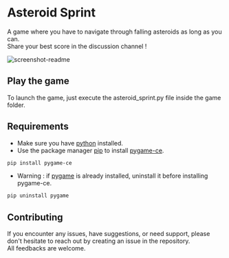 # Asteroid Sprint

A game where you have to navigate through falling asteroids as long as you can.  
Share your best score in the discussion channel !

![screenshot-readme](https://github.com/gBloxy/Asteroid-Sprint/assets/121670440/90fe5b0b-7c22-4060-910f-b62f240b247c)


## Play the game

To launch the game, just execute the asteroid_sprint.py file inside the game folder.

## Requirements

* Make sure you have [python](https://www.python.org) installed.  
* Use the package manager [pip](https://pip.pypa.io/en/stable/) to install [pygame-ce](https://pyga.me).  
```bash
pip install pygame-ce
```
* Warning : if [pygame](https://www.pygame.org/news) is already installed, uninstall it before installing pygame-ce.  
```bash
pip uninstall pygame
```

## Contributing

If you encounter any issues, have suggestions, or need support, please don't hesitate to reach out by creating an issue in the repository.  
All feedbacks are welcome.
